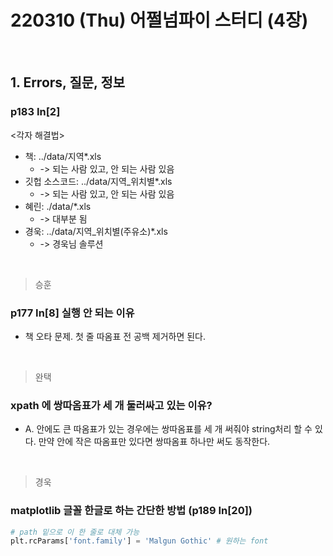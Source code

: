 # 220310 (Thu) 어쩔넘파이 스터디 (4장)

<br>

## 1. Errors, 질문, 정보

### p183 In[2]

<각자 해결법>

- 책: ../data/지역*.xls
  - -> 되는 사람 있고, 안 되는 사람 있음
- 깃헙 소스코드: ../data/지역_위치별*.xls
  - -> 되는 사람 있고, 안 되는 사람 있음
- 혜린: ./data/*.xls
  - -> 대부분 됨
- 경욱: ../data/지역_위치별(주유소)*.xls
  - -> 경욱님 솔루션

<br>

> 승훈

### p177 In[8] 실행 안 되는 이유

- 책 오타 문제. 첫 줄 따옴표 전 공백 제거하면 된다.

<br>

> 완택

### xpath 에 쌍따옴표가 세 개 둘러싸고 있는 이유?

- A. 안에도 큰 따옴표가 있는 경우에는 쌍따옴표를 세 개 써줘야 string처리 할 수 있다. 만약 안에 작은 따옴표만 있다면 쌍따옴표 하나만 써도 동작한다.

<br>

> 경욱

### matplotlib 글꼴 한글로 하는 간단한 방법 (p189 In[20])

```python
# path 밑으로 이 한 줄로 대체 가능
plt.rcParams['font.family'] = 'Malgun Gothic' # 원하는 font
```

